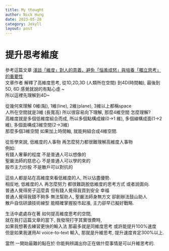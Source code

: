 ```yaml
---
title: My thought
author: Nick Hung
date: 2023-05-28
category: Jekyll
layout: post
---
```


# 提升思考維度
參考這篇文章 [淺談「維度」對人的意義，避免「惱羞成怒」與培養「獨立思考」的重要性](https://www.potatomedia.co/post/87415c4a-84d7-48ae-ab58-fad9df118246)  
文章作者 解釋了高維度思考, 從1D,2D,3D (人類所在空間) 到4D(時間軸), 最後到5D, 6D 感覺就說的有點心虛 ~  
所以這裡先理解到4D~  

從幾何來理解 0維(點), 1維(line), 2維(plane), 3維以上都稱space  
人所在空間就是3維 (長寬高) 所以很容易向下理解, 那麼4維空間 怎麼理解?  
高維度就是多個低維度組合而成, 所以多個點構成線(0->1 維), 多個線構成面(1->2維), 多個面構成3維空間(2->3維)  
那麼多個3維空間 如果加上時間軸, 就能夠組合成4維空間.  

從哲學來說, 低維度的人事物 再怎麼努力都很難理解高維度人事物  
例如:  
有錢人奢華的程度 不是普通人可以想像的  
聖嚴法師的慈悲心 不是普通人可以學的來的  
股市主力炒股 不是散戶可以對抗的  

這些人都是站在高維度來看低維度的人, 所以佔盡優勢.  
相反地, 低維度的人 再怎麼努力 都很難跳脫低維度的思考方式 或者說面向.  
普通人覺得房子這麼貴 但有錢人覺得我買到安全 幸福  
普通人覺得我錢不夠多 無法幫助人, 聖嚴法師身無方文 卻創辦法鼓山助人  
散戶自信研讀技術線型 能精確掌握股市起漲, 主力卻早已擬好戰略.  

生活中處處存在著 如何提高維度思考的空間,  
就在我打這篇文章的當下, 我發現打字其實很費時,   
如果我想著去練習更快的輸入法 那最多就是同維度思考 或許能提升100%速度  
但是如果我運用AI  voice-to-text 輸入, 那就是升維思考, 提升速度肯定300%以上.  

當然 一開始最難的點在於 你能夠辨識出你正在做什麼事情是可以升維思考的.  


